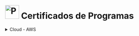 <!-- # Programas -->
# <img src="https://raw.githubusercontent.com/Tarikul-Islam-Anik/Animated-Fluent-Emojis/master/Emojis/Travel%20and%20places/Globe%20with%20Meridians.png" alt="Programs" width="45px"> Certificados de Programas

<details><summary>Cloud - AWS</summary>
    <ul>
        <li><details><summary>Programa AWS re/Start</summary>
            <ul>
                <li><a href="../cert_ti/03-conclu/cloud/aws/(24-07-30)_Cert_Programa_AWS_re-start.pdf">Certificado (PDF)</a></li>
                <li><a href="https://github.com/PedroHeeger/boot/tree/main/edn/aws/boot_022">Pasta do Projeto</a></li>
                <li><strong>Plataforma:</strong> Escola da Nuvem (EDN)</li>
                <li><strong>Carga Horária:</strong> 181 Horas</li>
                <li><strong>Concluído em:</strong> 30/07/2024</li>
            </ul>
        </details></li>
    </ul>
</details>